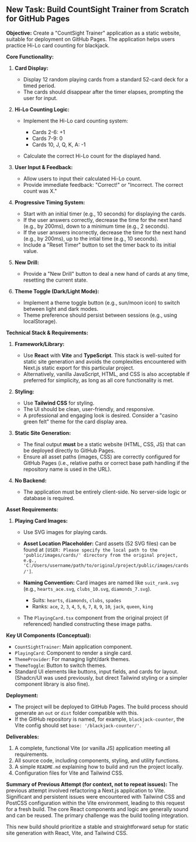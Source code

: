 ## New Task: Build CountSight Trainer from Scratch for GitHub Pages

__Objective:__ Create a "CountSight Trainer" application as a static website, suitable for deployment on GitHub Pages. The application helps users practice Hi-Lo card counting for blackjack.

__Core Functionality:__

1. __Card Display:__

   - Display 12 random playing cards from a standard 52-card deck for a timed period.
   - The cards should disappear after the timer elapses, prompting the user for input.

2. __Hi-Lo Counting Logic:__

   - Implement the Hi-Lo card counting system:

     - Cards 2-6: +1
     - Cards 7-9: 0
     - Cards 10, J, Q, K, A: -1

   - Calculate the correct Hi-Lo count for the displayed hand.

3. __User Input & Feedback:__

   - Allow users to input their calculated Hi-Lo count.
   - Provide immediate feedback: "Correct!" or "Incorrect. The correct count was X."

4. __Progressive Timing System:__

   - Start with an initial timer (e.g., 10 seconds) for displaying the cards.
   - If the user answers correctly, decrease the time for the next hand (e.g., by 200ms), down to a minimum time (e.g., 2 seconds).
   - If the user answers incorrectly, decrease the time for the next hand (e.g., by 200ms), up to the intial time (e.g., 10 seconds).
   - Include a "Reset Timer" button to set the timer back to its initial value.

5. __New Drill:__
   - Provide a "New Drill" button to deal a new hand of cards at any time, resetting the current state.

6. __Theme Toggle (Dark/Light Mode):__

   - Implement a theme toggle button (e.g., sun/moon icon) to switch between light and dark modes.
   - Theme preference should persist between sessions (e.g., using localStorage).

__Technical Stack & Requirements:__

1. __Framework/Library:__

   - Use __React__ with __Vite__ and __TypeScript__. This stack is well-suited for static site generation and avoids the complexities encountered with Next.js static export for this particular project.
   - Alternatively, vanilla JavaScript, HTML, and CSS is also acceptable if preferred for simplicity, as long as all core functionality is met.

2. __Styling:__

   - Use __Tailwind CSS__ for styling.
   - The UI should be clean, user-friendly, and responsive.
   - A professional and engaging look is desired. Consider a "casino green felt" theme for the card display area.

3. __Static Site Generation:__

   - The final output __must__ be a static website (HTML, CSS, JS) that can be deployed directly to GitHub Pages.
   - Ensure all asset paths (images, CSS) are correctly configured for GitHub Pages (i.e., relative paths or correct base path handling if the repository name is used in the URL).

4. __No Backend:__
   - The application must be entirely client-side. No server-side logic or database is required.

__Asset Requirements:__

1. __Playing Card Images:__

   - Use SVG images for playing cards.

   - __Asset Location Placeholder:__ Card assets (52 SVG files) can be found at `[USER: Please specify the local path to the 'public/images/cards/' directory from the original project, e.g., 'C:/Users/username/path/to/original/project/public/images/cards/']`.

   - __Naming Convention:__ Card images are named like `suit_rank.svg` (e.g., `hearts_ace.svg`, `clubs_10.svg`, `diamonds_7.svg`).

     - Suits: `hearts`, `diamonds`, `clubs`, `spades`
     - Ranks: `ace`, `2`, `3`, `4`, `5`, `6`, `7`, `8`, `9`, `10`, `jack`, `queen`, `king`

   - The `PlayingCard.tsx` component from the original project (if referenced) handled constructing these image paths.

__Key UI Components (Conceptual):__

- `CountSightTrainer`: Main application component.
- `PlayingCard`: Component to render a single card.
- `ThemeProvider`: For managing light/dark themes.
- `ThemeToggle`: Button to switch themes.
- Standard UI elements like buttons, input fields, and cards for layout. (Shadcn/UI was used previously, but direct Tailwind styling or a simpler component library is also fine).

__Deployment:__

- The project will be deployed to GitHub Pages. The build process should generate an `out` or `dist` folder compatible with this.
- If the GitHub repository is named, for example, `blackjack-counter`, the Vite config should set `base: '/blackjack-counter/'`.

__Deliverables:__

1. A complete, functional Vite (or vanilla JS) application meeting all requirements.
2. All source code, including components, styling, and utility functions.
3. A simple `README.md` explaining how to build and run the project locally.
4. Configuration files for Vite and Tailwind CSS.

__Summary of Previous Attempt (for context, not to repeat issues):__ The previous attempt involved refactoring a Next.js application to Vite. Significant and persistent issues were encountered with Tailwind CSS and PostCSS configuration within the Vite environment, leading to this request for a fresh build. The core React components and logic are generally sound and can be reused. The primary challenge was the build tooling integration.

This new build should prioritize a stable and straightforward setup for static site generation with React, Vite, and Tailwind CSS.
